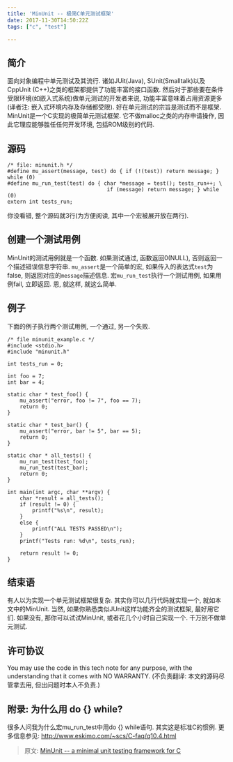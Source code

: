 ```yaml
---
title: 'MinUnit -- 极简C单元测试框架'
date: 2017-11-30T14:50:22Z
tags: ["c", "test"]

---
```


## 简介
面向对象编程中单元测试及其流行. 诸如JUit(Java), SUnit(Smalltalk)以及CppUnit (C++)之类的框架都提供了功能丰富的接口函数. 然后对于那些要在条件受限环境(如嵌入式系统)做单元测试的开发者来说, 功能丰富意味着占用资源更多(译者注: 嵌入式环境内存及存储都受限). 好在单元测试的宗旨是测试而不是框架. MinUnit是一个C实现的极简单元测试框架. 它不做malloc之类的内存申请操作, 因此它理应能够胜任任何开发环境, 包括ROM级别的代码.

## 源码
```
/* file: minunit.h */
#define mu_assert(message, test) do { if (!(test)) return message; } while (0)
#define mu_run_test(test) do { char *message = test(); tests_run++; \
                                if (message) return message; } while (0)
extern int tests_run;  
```
你没看错, 整个源码就3行(为方便阅读, 其中一个宏被展开放在两行).

## 创建一个测试用例
MinUnit的测试用例就是一个函数. 如果测试通过, 函数返回0(NULL), 否则返回一个描述错误信息字符串. 
`mu_assert`是一个简单的宏, 如果传入的表达式`test`为false, 则返回对应的`message`描述信息. 宏`mu_run_test`执行一个测试用例, 如果用例fail, 立即返回. 恩, 就这样, 就这么简单.

## 例子
下面的例子执行两个测试用例, 一个通过, 另一个失败.
```
/* file minunit_example.c */
#include <stdio.h>
#include "minunit.h"

int tests_run = 0;

int foo = 7;  
int bar = 4;

static char * test_foo() {  
    mu_assert("error, foo != 7", foo == 7);
    return 0;
}

static char * test_bar() {  
    mu_assert("error, bar != 5", bar == 5);
    return 0;
}

static char * all_tests() {  
    mu_run_test(test_foo);
    mu_run_test(test_bar);
    return 0;
}

int main(int argc, char **argv) {  
    char *result = all_tests();
    if (result != 0) {
        printf("%s\n", result);
    }
    else {
        printf("ALL TESTS PASSED\n");
    }
    printf("Tests run: %d\n", tests_run);

    return result != 0;
}
```

## 结束语
有人以为实现一个单元测试框架很复杂. 其实你可以几行代码就实现一个, 就如本文中的MinUnit. 当然, 如果你熟悉类似JUnit这样功能齐全的测试框架, 最好用它们. 如果没有, 那你可以试试MinUnit, 或者花几个小时自己实现一个. 千万别不做单元测试.

## 许可协议
You may use the code in this tech note for any purpose, with the understanding that it comes with NO WARRANTY. 
(不负责翻译: 本文的源码尽管拿去用, 但出问题时本人不负责.)

## 附录: 为什么用 do {} while?
很多人问我为什么宏mu_run_test中用do {} while语句. 其实这是标准C的惯例. 更多信息参见: http://www.eskimo.com/~scs/C-faq/q10.4.html

> 原文: [MinUnit -- a minimal unit testing framework for C](http://www.jera.com/techinfo/jtns/jtn002.html)
